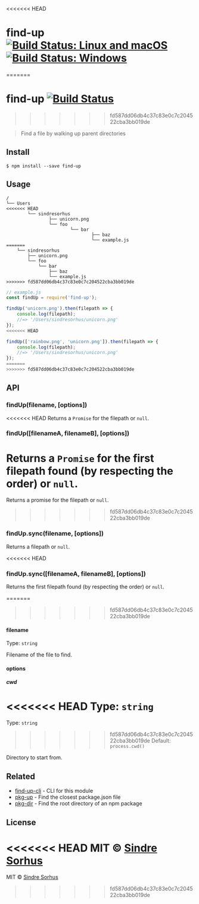 <<<<<<< HEAD
# find-up [![Build Status: Linux and macOS](https://travis-ci.org/sindresorhus/find-up.svg?branch=master)](https://travis-ci.org/sindresorhus/find-up) [![Build Status: Windows](https://ci.appveyor.com/api/projects/status/l0cyjmvh5lq72vq2/branch/master?svg=true)](https://ci.appveyor.com/project/sindresorhus/find-up/branch/master)
=======
# find-up [![Build Status](https://travis-ci.org/sindresorhus/find-up.svg?branch=master)](https://travis-ci.org/sindresorhus/find-up)
>>>>>>> fd587dd06db4c37c83e0c7c204522cba3bb019de

> Find a file by walking up parent directories


## Install

```
$ npm install --save find-up
```


## Usage

```
/
└── Users
<<<<<<< HEAD
		└── sindresorhus
				├── unicorn.png
				└── foo
						└── bar
								├── baz
								└── example.js
=======
    └── sindresorhus
        ├── unicorn.png
        └── foo
            └── bar
                ├── baz
                └── example.js
>>>>>>> fd587dd06db4c37c83e0c7c204522cba3bb019de
```

```js
// example.js
const findUp = require('find-up');

findUp('unicorn.png').then(filepath => {
	console.log(filepath);
	//=> '/Users/sindresorhus/unicorn.png'
});
<<<<<<< HEAD

findUp(['rainbow.png', 'unicorn.png']).then(filepath => {
	console.log(filepath);
	//=> '/Users/sindresorhus/unicorn.png'
});
=======
>>>>>>> fd587dd06db4c37c83e0c7c204522cba3bb019de
```


## API

### findUp(filename, [options])

<<<<<<< HEAD
Returns a `Promise` for the filepath or `null`.

### findUp([filenameA, filenameB], [options])

Returns a `Promise` for the first filepath found (by respecting the order) or `null`.
=======
Returns a promise for the filepath or `null`.
>>>>>>> fd587dd06db4c37c83e0c7c204522cba3bb019de

### findUp.sync(filename, [options])

Returns a filepath or `null`.

<<<<<<< HEAD
### findUp.sync([filenameA, filenameB], [options])

Returns the first filepath found (by respecting the order) or `null`.

=======
>>>>>>> fd587dd06db4c37c83e0c7c204522cba3bb019de
#### filename

Type: `string`

Filename of the file to find.

#### options

##### cwd

<<<<<<< HEAD
Type: `string`<br>
=======
Type: `string`  
>>>>>>> fd587dd06db4c37c83e0c7c204522cba3bb019de
Default: `process.cwd()`

Directory to start from.


## Related

- [find-up-cli](https://github.com/sindresorhus/find-up-cli) - CLI for this module
- [pkg-up](https://github.com/sindresorhus/pkg-up) - Find the closest package.json file
- [pkg-dir](https://github.com/sindresorhus/pkg-dir) - Find the root directory of an npm package


## License

<<<<<<< HEAD
MIT © [Sindre Sorhus](https://sindresorhus.com)
=======
MIT © [Sindre Sorhus](http://sindresorhus.com)
>>>>>>> fd587dd06db4c37c83e0c7c204522cba3bb019de
